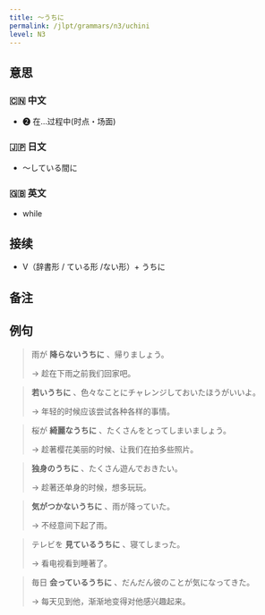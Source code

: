 ```yaml
---
title: 〜うちに
permalink: /jlpt/grammars/n3/uchini
level: N3
---
```


## 意思

### 🇨🇳 中文

- ❷ 在…过程中(时点・场面)

### 🇯🇵 日文

- 〜している間に

### 🇬🇧 英文

- while

## 接续

- V（辞書形 / ている形 /ない形）+ うちに

## 备注


## 例句

> 雨が **降らないうちに** 、帰りましょう。
>
> → 趁在下雨之前我们回家吧。

> **若いうちに** 、色々なことにチャレンジしておいたほうがいいよ。
>
> → 年轻的时候应该尝试各种各样的事情。

> 桜が **綺麗なうちに** 、たくさんをとってしまいましょう。
>
> → 趁著樱花美丽的时候、让我们在拍多些照片。

> **独身のうちに** 、たくさん遊んでおきたい。
>
> → 趁著还单身的时候，想多玩玩。

> **気がつかないうちに** 、雨が降っていた。
>
> → 不经意间下起了雨。

> テレビを **見ているうちに** 、寝てしまった。
>
> → 看电视看到睡著了。

> 毎日 **会っているうちに** 、だんだん彼のことが気になってきた。
>
> → 每天见到他，渐渐地变得对他感兴趣起来。

